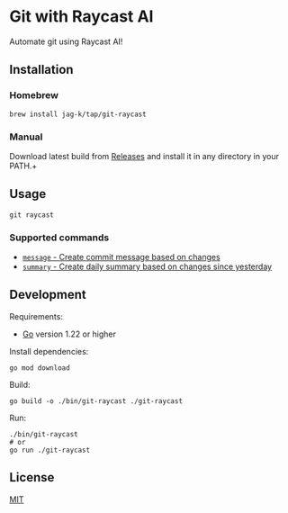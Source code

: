 # Git with Raycast AI

Automate git using Raycast AI!

## Installation

### Homebrew

```shell
brew install jag-k/tap/git-raycast
```

### Manual

Download latest build from [Releases](https://github.com/jag-k/git-raycast/releases) and install it in any directory in
your PATH.+

## Usage

```shell
git raycast
```

### Supported commands

- [`message` - Create commit message based on changes](https://github.com/jag-k/git-raycast/wiki/Commands#message)
- [`summary` - Create daily summary based on changes since yesterday](https://github.com/jag-k/git-raycast/wiki/Commands#summary)

## Development

Requirements:

- [Go](https://golang.org/dl/) version 1.22 or higher

Install dependencies:

```shell
go mod download
```

Build:

```shell
go build -o ./bin/git-raycast ./git-raycast
```

Run:

```shell
./bin/git-raycast
# or
go run ./git-raycast
```

## License

[MIT](LICENSE)

